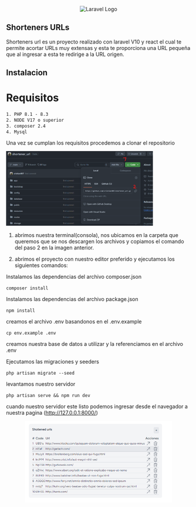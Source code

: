 <p align="center">
    <img src="https://raw.githubusercontent.com/laravel/art/master/logo-lockup/5%20SVG/2%20CMYK/1%20Full%20Color/laravel-logolockup-cmyk-red.svg" width="400" alt="Laravel Logo">
</p>



## Shorteners URLs

Shorteners url es un proyecto realizado con laravel V10 y react el cual te permite acortar URLs muy extensas y esta te proporciona una URL pequeña que al ingresar a esta te redirige a la URL origen.

## Instalacion

# Requisitos
    1. PHP 8.1 - 8.3
    2. NODE V17 o superior
    3. composer 2.4
    4. Mysql

Una vez se cumplan los requisitos procedemos a clonar el repositorio

<img src="./public/images/clone-repository.png" width="400" alt="Laravel Logo">

1. abrimos nuestra terminal(consola), nos ubicamos en la carpeta que queremos que se nos descargen los archivos y copiamos el comando del paso 2 en la imagen anterior.

2. abrimos el proyecto con nuestro editor preferido y ejecutamos los siguientes comandos:

Instalamos las dependencias del archivo composer.json
```
composer install
```

Instalamos las dependencias del archivo package.json
```
npm install
```

creamos el archivo .env basandonos en el .env.example

```
cp env.example .env
```

creamos nuestra base de datos a utilizar y la referenciamos en el archivo .env 

Ejecutamos las migraciones y seeders

```
php artisan migrate --seed
```

levantamos nuestro servidor

```
php artisan serve && npm run dev
```
cuando nuestro servidor este listo podemos ingresar desde el navegador a nuestra pagina (http://127.0.0.1:8000/)

<p align="center">
    <img src="./public/images/shorteners_url.png" width="400" alt="Laravel Logo">
</p>
